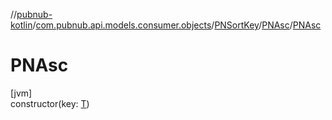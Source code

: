//[pubnub-kotlin](../../../../index.md)/[com.pubnub.api.models.consumer.objects](../../index.md)/[PNSortKey](../index.md)/[PNAsc](index.md)/[PNAsc](-p-n-asc.md)

# PNAsc

[jvm]\
constructor(key: [T](index.md))
